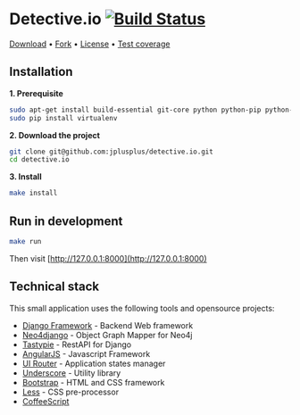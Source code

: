 # Detective.io [![Build Status](https://drone.io/github.com/jplusplus/detective.io/status.png)](https://drone.io/github.com/jplusplus/detective.io/latest)

[Download](https://github.com/jplusplus/detective.io/archive/master.zip) •
[Fork](https://github.com/jplusplus/detective.io) •
[License](https://github.com/jplusplus/detective.io/blob/master/LICENSE) •
[Test coverage](https://coveralls.io/r/jplusplus/detective.io)

## Installation

**1. Prerequisite**
```bash
sudo apt-get install build-essential git-core python python-pip python-dev libmemcached-dev
sudo pip install virtualenv
```

**2.  Download the project**
```bash
git clone git@github.com:jplusplus/detective.io.git
cd detective.io
```

**3. Install**
```bash
make install
```

## Run in development
```bash
make run
```

Then visit [http://127.0.0.1:8000](http://127.0.0.1:8000)

## Technical stack

This small application uses the following tools and opensource projects:

* [Django Framework](https://www.djangoproject.com/) - Backend Web framework
* [Neo4django](https://github.com/scholrly/neo4django) - Object Graph Mapper for Neo4j
* [Tastypie](https://github.com/toastdriven/django-tastypie) - RestAPI for Django
* [AngularJS](https://angularjs.org/) - Javascript Framework
* [UI Router](https://github.com/angular-ui/ui-router) - Application states manager
* [Underscore](http://underscorejs.org/) - Utility library
* [Bootstrap](http://getbootstrap.com/) - HTML and CSS framework
* [Less](http://lesscss.org/) - CSS pre-processor
* [CoffeeScript](http://coffeescript.org/)